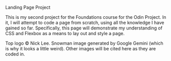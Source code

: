 Landing Page Project

This is my second project for the Foundations course for the Odin Project. In it, I will attempt to code a page from scratch, using all the knowledge I have gained so far. Specifically, this page will demonstrate my understanding of CSS and Flexbox as a means to lay out and style a page.

Top logo © Nick Lee.
Snowman image generated by Google Gemini (which is why it looks a little weird).
Other images will be cited here as they are coded in.